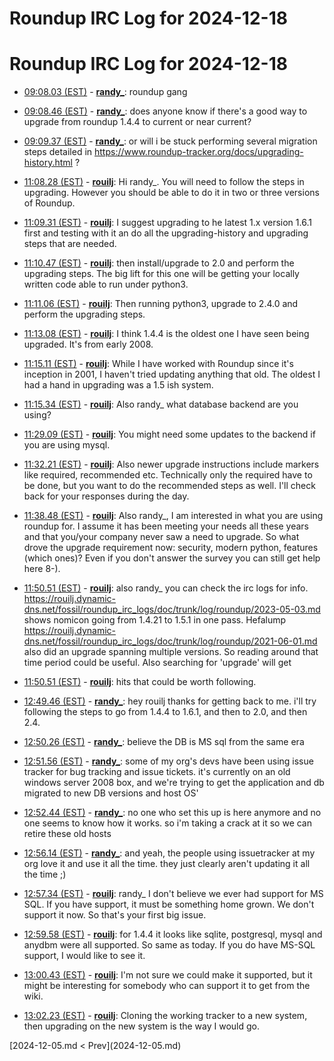 # Roundup IRC Log for 2024-12-18 #
# Roundup IRC Log for 2024-12-18
* <a href="#09:08.03" id="09:08.03">09:08.03 (EST)</a> - __[randy_](https://github.com/randy_)__: roundup gang

* <a href="#09:08.46" id="09:08.46">09:08.46 (EST)</a> - __[randy_](https://github.com/randy_)__: does anyone know if there's a good way to upgrade from roundup 1.4.4 to current or near current?
* <a href="#09:09.37" id="09:09.37">09:09.37 (EST)</a> - __[randy_](https://github.com/randy_)__: or will i be stuck performing several migration steps detailed in <https://www.roundup-tracker.org/docs/upgrading-history.html> ?

* <a href="#11:08.28" id="11:08.28">11:08.28 (EST)</a> - __[rouilj](https://github.com/rouilj)__: Hi randy_. You will need to follow the steps in upgrading. However you should be able to do it in two or three versions of Roundup.

* <a href="#11:09.31" id="11:09.31">11:09.31 (EST)</a> - __[rouilj](https://github.com/rouilj)__: I suggest upgrading to he latest 1.x version 1.6.1 first and testing with it an do all the upgrading-history and upgrading steps that are needed.

* <a href="#11:10.47" id="11:10.47">11:10.47 (EST)</a> - __[rouilj](https://github.com/rouilj)__: then install/upgrade to 2.0 and perform the upgrading steps. The big lift for this one will be getting your locally written code able to run under python3.

* <a href="#11:11.06" id="11:11.06">11:11.06 (EST)</a> - __[rouilj](https://github.com/rouilj)__: Then running python3, upgrade to 2.4.0 and perform the upgrading steps.

* <a href="#11:13.08" id="11:13.08">11:13.08 (EST)</a> - __[rouilj](https://github.com/rouilj)__: I think 1.4.4 is the oldest one I have seen being upgraded. It's from early 2008.

* <a href="#11:15.11" id="11:15.11">11:15.11 (EST)</a> - __[rouilj](https://github.com/rouilj)__: While I have worked with Roundup since it's inception in 2001, I haven't tried updating anything that old. The oldest I had a hand in upgrading was a 1.5 ish system.
* <a href="#11:15.34" id="11:15.34">11:15.34 (EST)</a> - __[rouilj](https://github.com/rouilj)__: Also randy_ what database backend are you using?

* <a href="#11:29.09" id="11:29.09">11:29.09 (EST)</a> - __[rouilj](https://github.com/rouilj)__: You might need some updates to the backend if you are using mysql.

* <a href="#11:32.21" id="11:32.21">11:32.21 (EST)</a> - __[rouilj](https://github.com/rouilj)__: Also newer upgrade instructions include markers like required, recommended etc. Technically only the required have to be done, but you want to do the recommended steps as well. I'll check back for your responses during the day.

* <a href="#11:38.48" id="11:38.48">11:38.48 (EST)</a> - __[rouilj](https://github.com/rouilj)__: Also randy_, I am interested in what you are using roundup for. I assume it has been meeting your needs all these years and that you/your company never saw a need to upgrade. So what drove the upgrade requirement now: security, modern python, features (which ones)? Even if you don't answer the survey you can still get help here 8-).

* <a href="#11:50.51" id="11:50.51">11:50.51 (EST)</a> - __[rouilj](https://github.com/rouilj)__: also randy_ you can check the irc logs for info. <https://rouilj.dynamic-dns.net/fossil/roundup_irc_logs/doc/trunk/log/roundup/2023-05-03.md> shows nomicon going from 1.4.21 to 1.5.1 in one pass. Hefalump <https://rouilj.dynamic-dns.net/fossil/roundup_irc_logs/doc/trunk/log/roundup/2021-06-01.md> also did an upgrade spanning multiple versions. So reading around that time period could be useful. Also searching for 'upgrade' will get
* <a href="#11:50.51" id="11:50.51">11:50.51 (EST)</a> - __[rouilj](https://github.com/rouilj)__: hits that could be worth following.

* <a href="#12:49.46" id="12:49.46">12:49.46 (EST)</a> - __[randy_](https://github.com/randy_)__: hey rouilj thanks for getting back to me. i'll try following the steps to go from 1.4.4 to 1.6.1, and then to 2.0, and then 2.4.
* <a href="#12:50.26" id="12:50.26">12:50.26 (EST)</a> - __[randy_](https://github.com/randy_)__: believe the DB is MS sql from the same era

* <a href="#12:51.56" id="12:51.56">12:51.56 (EST)</a> - __[randy_](https://github.com/randy_)__: some of my org's devs have been using issue tracker for bug tracking and issue tickets. it's currently on an old windows server 2008 box, and we're trying to get the application and db migrated to new DB versions and host OS'
* <a href="#12:52.44" id="12:52.44">12:52.44 (EST)</a> - __[randy_](https://github.com/randy_)__: no one who set this up is here anymore and no one seems to know how it works. so i'm taking a crack at it so we can retire these old hosts

* <a href="#12:56.14" id="12:56.14">12:56.14 (EST)</a> - __[randy_](https://github.com/randy_)__: and yeah, the people using issuetracker at my org love it and use it all the time. they just clearly aren't updating it all the time ;)

* <a href="#12:57.34" id="12:57.34">12:57.34 (EST)</a> - __[rouilj](https://github.com/rouilj)__: randy_ I don't believe we ever had support for  MS SQL. If you have support, it must be something home grown. We don't support it now. So that's your first big issue.

* <a href="#12:59.58" id="12:59.58">12:59.58 (EST)</a> - __[rouilj](https://github.com/rouilj)__: for 1.4.4 it looks like sqlite, postgresql, mysql and anydbm were all supported. So same as today. If you do have MS-SQL support, I would like to see it.

* <a href="#13:00.43" id="13:00.43">13:00.43 (EST)</a> - __[rouilj](https://github.com/rouilj)__: I'm not sure we could make it supported, but it might be interesting for somebody who can support it to get from the wiki.

* <a href="#13:02.23" id="13:02.23">13:02.23 (EST)</a> - __[rouilj](https://github.com/rouilj)__: Cloning the working tracker to a new system, then upgrading on the new system is the way I would go.

<div class="inpage-footer">
[2024-12-05.md < Prev](2024-12-05.md)
</div>
